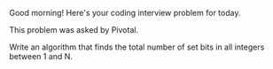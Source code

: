 Good morning! Here's your coding interview problem for today.

This problem was asked by Pivotal.

Write an algorithm that finds the total number of set bits in all integers
between 1 and N.


